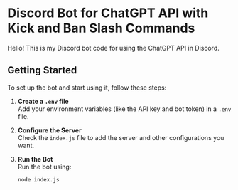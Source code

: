 # Discord Bot for ChatGPT API with Kick and Ban Slash Commands

Hello! This is my Discord bot code for using the ChatGPT API in Discord.

## Getting Started

To set up the bot and start using it, follow these steps:

1. **Create a `.env` file**  
   Add your environment variables (like the API key and bot token) in a `.env` file.

2. **Configure the Server**  
   Check the `index.js` file to add the server and other configurations you want.

3. **Run the Bot**  
   Run the bot using:
   ```bash
   node index.js
